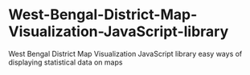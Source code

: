 # West-Bengal-District-Map-Visualization-JavaScript-library
West Bengal District Map Visualization JavaScript library easy ways of displaying statistical data on maps
